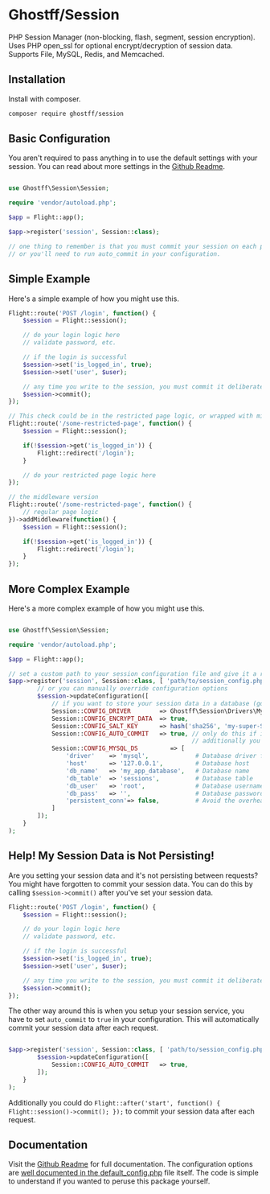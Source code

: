 # Ghostff/Session

PHP Session Manager (non-blocking, flash, segment, session encryption). Uses PHP open_ssl for optional encrypt/decryption of session data. Supports File, MySQL, Redis, and Memcached.

## Installation

Install with composer.

```bash
composer require ghostff/session
```

## Basic Configuration

You aren't required to pass anything in to use the default settings with your session. You can read about more settings in the [Github Readme](https://github.com/Ghostff/Session).

```php

use Ghostff\Session\Session;

require 'vendor/autoload.php';

$app = Flight::app();

$app->register('session', Session::class);

// one thing to remember is that you must commit your session on each page load
// or you'll need to run auto_commit in your configuration.
```

## Simple Example

Here's a simple example of how you might use this.

```php
Flight::route('POST /login', function() {
	$session = Flight::session();

	// do your login logic here
	// validate password, etc.

	// if the login is successful
	$session->set('is_logged_in', true);
	$session->set('user', $user);

	// any time you write to the session, you must commit it deliberately.
	$session->commit();
});

// This check could be in the restricted page logic, or wrapped with middleware.
Flight::route('/some-restricted-page', function() {
	$session = Flight::session();

	if(!$session->get('is_logged_in')) {
		Flight::redirect('/login');
	}

	// do your restricted page logic here
});

// the middleware version
Flight::route('/some-restricted-page', function() {
	// regular page logic
})->addMiddleware(function() {
	$session = Flight::session();

	if(!$session->get('is_logged_in')) {
		Flight::redirect('/login');
	}
});
```

## More Complex Example

Here's a more complex example of how you might use this.

```php

use Ghostff\Session\Session;

require 'vendor/autoload.php';

$app = Flight::app();

// set a custom path to your session configuration file and give it a random string for the session id
$app->register('session', Session::class, [ 'path/to/session_config.php', bin2hex(random_bytes(32)) ], function(Session $session) {
		// or you can manually override configuration options
		$session->updateConfiguration([
			// if you want to store your session data in a database (good if you want something like, "log me out of all devices" functionality)
			Session::CONFIG_DRIVER        => Ghostff\Session\Drivers\MySql::class,
			Session::CONFIG_ENCRYPT_DATA  => true,
			Session::CONFIG_SALT_KEY      => hash('sha256', 'my-super-S3CR3T-salt'), // please change this to be something else
			Session::CONFIG_AUTO_COMMIT   => true, // only do this if it requires it and/or it's hard to commit() your session.
												   // additionally you could do Flight::after('start', function() { Flight::session()->commit(); });
			Session::CONFIG_MYSQL_DS         => [
				'driver'    => 'mysql',             # Database driver for PDO dns eg(mysql:host=...;dbname=...)
				'host'      => '127.0.0.1',         # Database host
				'db_name'   => 'my_app_database',   # Database name
				'db_table'  => 'sessions',          # Database table
				'db_user'   => 'root',              # Database username
				'db_pass'   => '',                  # Database password
				'persistent_conn'=> false,          # Avoid the overhead of establishing a new connection every time a script needs to talk to a database, resulting in a faster web application. FIND THE BACKSIDE YOURSELF
			]
		]);
	}
);
```

## Help! My Session Data is Not Persisting!

Are you setting your session data and it's not persisting between requests? You might have forgotten to commit your session data. You can do this by calling `$session->commit()` after you've set your session data.

```php
Flight::route('POST /login', function() {
	$session = Flight::session();

	// do your login logic here
	// validate password, etc.

	// if the login is successful
	$session->set('is_logged_in', true);
	$session->set('user', $user);

	// any time you write to the session, you must commit it deliberately.
	$session->commit();
});
```

The other way around this is when you setup your session service, you have to set `auto_commit` to `true` in your configuration. This will automatically commit your session data after each request.

```php

$app->register('session', Session::class, [ 'path/to/session_config.php', bin2hex(random_bytes(32)) ], function(Session $session) {
		$session->updateConfiguration([
			Session::CONFIG_AUTO_COMMIT   => true,
		]);
	}
);
```

Additionally you could do `Flight::after('start', function() { Flight::session()->commit(); });` to commit your session data after each request.

## Documentation

Visit the [Github Readme](https://github.com/Ghostff/Session) for full documentation. The configuration options are [well documented in the default_config.php](https://github.com/Ghostff/Session/blob/master/src/default_config.php) file itself. The code is simple to understand if you wanted to peruse this package yourself.
```